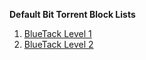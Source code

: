 **Default Bit Torrent Block Lists**

01. [BlueTack Level 1](https://www.iblocklist.com/list?list=ydxerpxkpcfqjaybcssw)
02. [BlueTack Level 2](https://www.iblocklist.com/list?list=gyisgnzbhppbvsphucsw)
